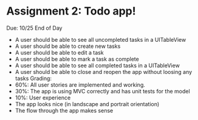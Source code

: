 # Assignment 2: Todo app!
Due: 10/25 End of Day
- A user should be able to see all uncompleted tasks in a UITableView
- A user should be able to create new tasks
- A user should be able to edit a task
- A user should be able to mark a task as complete
- A user should be able to see all completed tasks in a UITableView
- A user should be able to close and reopen the app without loosing any tasks
Grading:
- 60%: All user stories are implemented and working.
- 30%: The app is using MVC correctly and has unit tests for the model
- 10%: User experience
- The app looks nice (in landscape and portrait orientation)
- The flow through the app makes sense
